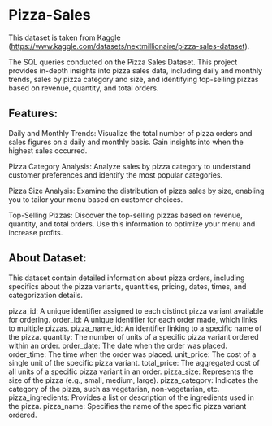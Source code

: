 # Pizza-Sales

This dataset is taken from Kaggle (https://www.kaggle.com/datasets/nextmillionaire/pizza-sales-dataset).

The SQL queries conducted on the Pizza Sales Dataset. This project provides in-depth insights into pizza sales data, including daily and monthly trends, sales by pizza category and size, and identifying top-selling pizzas based on revenue, quantity, and total orders.

Features:
----------

Daily and Monthly Trends: Visualize the total number of pizza orders and sales figures on a daily and monthly basis. Gain insights into when the highest sales occurred.

Pizza Category Analysis: Analyze sales by pizza category to understand customer preferences and identify the most popular categories.

Pizza Size Analysis: Examine the distribution of pizza sales by size, enabling you to tailor your menu based on customer choices.

Top-Selling Pizzas: Discover the top-selling pizzas based on revenue, quantity, and total orders. Use this information to optimize your menu and increase profits.

About Dataset:
--------------

This dataset contain detailed information about pizza orders, including specifics about the pizza variants, quantities, pricing, dates, times, and categorization details.

pizza_id: A unique identifier assigned to each distinct pizza variant available for ordering.
order_id: A unique identifier for each order made, which links to multiple pizzas.
pizza_name_id: An identifier linking to a specific name of the pizza.
quantity: The number of units of a specific pizza variant ordered within an order.
order_date: The date when the order was placed.
order_time: The time when the order was placed.
unit_price: The cost of a single unit of the specific pizza variant.
total_price: The aggregated cost of all units of a specific pizza variant in an order.
pizza_size: Represents the size of the pizza (e.g., small, medium, large).
pizza_category: Indicates the category of the pizza, such as vegetarian, non-vegetarian, etc.
pizza_ingredients: Provides a list or description of the ingredients used in the pizza.
pizza_name: Specifies the name of the specific pizza variant ordered.
